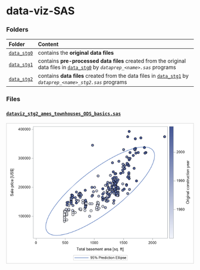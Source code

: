 # data-viz-SAS

### Folders

<table>

<thead>
<tr>
<th align="left">Folder</th>
<th align="left">Content</th>
</tr>
</thead>

<tbody>


<!-- data_stg0 -->
<tr>

<td align="left">
<code><a target="_blank" rel="noopener noreferrer" href='https://github.com/j-honnacker/data-viz-SAS/tree/master/data_stg0'>data_stg0</a></code>
</td>

<td align="left">
contains the <strong>original data files</strong>
</td>
</tr>


<!-- data_stg1 -->
<tr>

<td align="left">
<code><a target="_blank" rel="noopener noreferrer" href='https://github.com/j-honnacker/data-viz-SAS/tree/master/data_stg1'>data_stg1</a></code>
</td>

<td align="left">
contains <strong>pre-processed data files</strong> created from the original data files in <code><a target="_blank" rel="noopener noreferrer" href='https://github.com/j-honnacker/data-viz-SAS/tree/master/data_stg0'>data_stg0</a></code> by <code><em>dataprep_&ltname&gt.sas</em></code> programs
</td>
</tr>


<!-- data_stg2 -->
<tr>

<td align="left">
<code><a target="_blank" rel="noopener noreferrer" href='https://github.com/j-honnacker/data-viz-SAS/tree/master/data_stg2'>data_stg2</a></code>
</td>

<td align="left">
contains <strong>data files</strong> created from the data files in <code><a target="_blank" rel="noopener noreferrer" href='https://github.com/j-honnacker/data-viz-SAS/tree/master/data_stg1'>data_stg1</a></code> by <code><em>dataprep_&ltname&gt_stg2.sas</em></code> programs
</td>
</tr>


</tbody>

</table>

### Files

#### <a target="_blank" rel="noopener noreferrer" href='https://github.com/j-honnacker/data-viz-SAS/tree/master/dataviz_stg2_ames_townhouses_ODS_basics.sas'>`dataviz_stg2_ames_townhouses_ODS_basics.sas`</a>

<img src="https://github.com/j-honnacker/data-viz-SAS/blob/README/viz_stg2_ames_townhouses_ODS_basics_scatter.png" alt="Scatter Plot with Prediction Ellipse" width="600"/>

